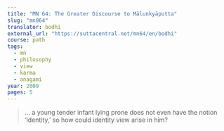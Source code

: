 ```yaml
---
title: "MN 64: The Greater Discourse to Mālunkyāputta"
slug: "mn064"
translator: bodhi
external_url: "https://suttacentral.net/mn64/en/bodhi"
course: path
tags:
  - mn
  - philosophy
  - view
  - karma
  - anagami
year: 2009
pages: 5
---
```


> … a young tender infant lying prone does not even have the notion ‘identity,’ so how could identity view arise in him?
